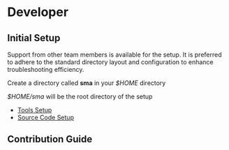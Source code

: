 # Developer

## Initial Setup

Support from other team members is available for the setup. It is preferred to adhere to the standard directory layout and configuration to enhance troubleshooting efficiency.

Create a directory called **sma** in your *$HOME* directory

*$HOME/sma* will be the root directory of the setup

* [Tools Setup](TOOLS.md)
* [Source Code Setup](SOURCE.md)

## Contribution Guide

